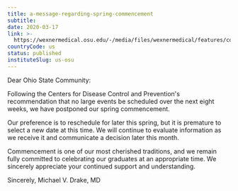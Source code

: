 ```yaml
---
title: a-message-regarding-spring-commencement
subtitle: 
date: 2020-03-17
link: >-
  https://wexnermedical.osu.edu/-/media/files/wexnermedical/features/corona-virus-university-updates/a-message-regarding-spring-commencement--march-17-2020.pdf?la=en&hash=6ABB6BA9B1B6419525737ECDFA9EA36DA10A798B
countryCode: us
status: published
instituteSlug: us-osu
---
```

Dear Ohio State Community: 

Following the Centers for Disease Control and Prevention's recommendation that no large events be scheduled over the next eight weeks, we have postponed our spring commencement. 

Our preference is to reschedule for later this spring, but it is premature to select a new date at this time. We will continue to evaluate information as we receive it and communicate a decision later this month. 

Commencement is one of our most cherished traditions, and we remain fully committed to celebrating our graduates at an appropriate time. We sincerely appreciate your continued support and understanding. 

Sincerely, 
Michael V. Drake, MD